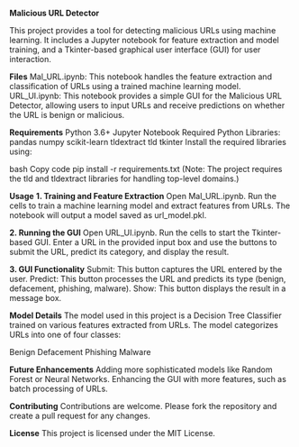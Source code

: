 **Malicious URL Detector**

This project provides a tool for detecting malicious URLs using machine learning. It includes a Jupyter notebook for feature extraction and model training, and a Tkinter-based graphical user interface (GUI) for user interaction.

**Files**
Mal_URL.ipynb: This notebook handles the feature extraction and classification of URLs using a trained machine learning model.
URL_UI.ipynb: This notebook provides a simple GUI for the Malicious URL Detector, allowing users to input URLs and receive predictions on whether the URL is benign or malicious.

**Requirements**
Python 3.6+
Jupyter Notebook
Required Python Libraries:
pandas
numpy
scikit-learn
tldextract
tld
tkinter
Install the required libraries using:

bash
Copy code
pip install -r requirements.txt
(Note: The project requires the tld and tldextract libraries for handling top-level domains.)

**Usage**
**1. Training and Feature Extraction**
Open Mal_URL.ipynb.
Run the cells to train a machine learning model and extract features from URLs.
The notebook will output a model saved as url_model.pkl.

**2. Running the GUI**
Open URL_UI.ipynb.
Run the cells to start the Tkinter-based GUI.
Enter a URL in the provided input box and use the buttons to submit the URL, predict its category, and display the result.

**3. GUI Functionality**
Submit: This button captures the URL entered by the user.
Predict: This button processes the URL and predicts its type (benign, defacement, phishing, malware).
Show: This button displays the result in a message box.

**Model Details**
The model used in this project is a Decision Tree Classifier trained on various features extracted from URLs. The model categorizes URLs into one of four classes:

Benign
Defacement
Phishing
Malware

**Future Enhancements**
Adding more sophisticated models like Random Forest or Neural Networks.
Enhancing the GUI with more features, such as batch processing of URLs.

**Contributing**
Contributions are welcome. Please fork the repository and create a pull request for any changes.

**License**
This project is licensed under the MIT License.
